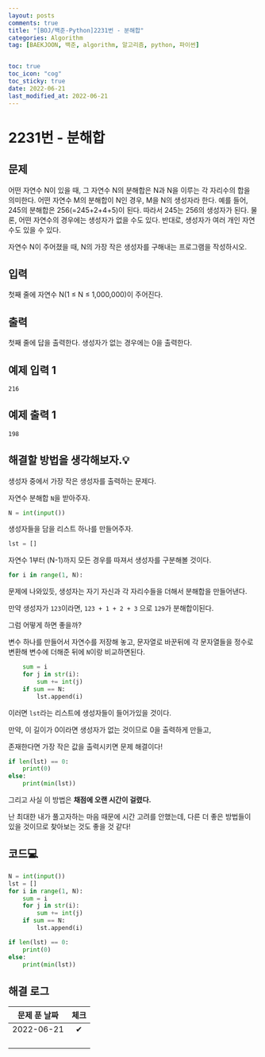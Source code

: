 ```yaml
---
layout: posts
comments: true
title: "[BOJ/백준-Python]2231번 - 분해합"
categories: Algorithm
tag: [BAEKJOON, 백준, algorithm, 알고리즘, python, 파이썬]


toc: true
toc_icon: "cog"
toc_sticky: true
date: 2022-06-21
last_modified_at: 2022-06-21
---
```




# 2231번 - 분해합



## 문제

어떤 자연수 N이 있을 때, 그 자연수 N의 분해합은 N과 N을 이루는 각 자리수의 합을 의미한다. 어떤 자연수 M의 분해합이 N인 경우, M을 N의 생성자라 한다. 예를 들어, 245의 분해합은 256(=245+2+4+5)이 된다. 따라서 245는 256의 생성자가 된다. 물론, 어떤 자연수의 경우에는 생성자가 없을 수도 있다. 반대로, 생성자가 여러 개인 자연수도 있을 수 있다.

자연수 N이 주어졌을 때, N의 가장 작은 생성자를 구해내는 프로그램을 작성하시오.



## 입력

첫째 줄에 자연수 N(1 ≤ N ≤ 1,000,000)이 주어진다.



## 출력

첫째 줄에 답을 출력한다. 생성자가 없는 경우에는 0을 출력한다.



## 예제 입력 1 

```
216
```



## 예제 출력 1

```
198
```





##  해결할 방법을 생각해보자.💡

생성자 중에서 가장 작은 생성자를 출력하는 문제다.

자연수 분해합 `N`을 받아주자.

```python
N = int(input())
```

생성자들을 담을 리스트 하나를 만들어주자.

```python
lst = []
```

자연수 1부터 (N-1)까지 모든 경우를 따져서 생성자를 구분해볼 것이다. 

```python
for i in range(1, N):
```

문제에 나와있듯, 생성자는 자기 자신과 각 자리수들을 더해서 분해합을 만들어낸다.

만약 생성자가 `123`이라면, `123 + 1 + 2 + 3` 으로 `129`가 분해합이된다.

그럼 어떻게 하면 좋을까?

변수 하나를 만들어서 자연수를 저장해 놓고, 문자열로 바꾼뒤에 각 문자열들을 정수로 변환해 변수에 더해준 뒤에 `N`이랑 비교하면된다.

```python
	sum = i
    for j in str(i):
        sum += int(j)
    if sum == N:
        lst.append(i)
```

이러면 `lst`라는 리스트에 생성자들이 들어가있을 것이다.

만약, 이 길이가 0이라면 생성자가 없는 것이므로 0을 출력하게 만들고,

존재한다면 가장 작은 값을 출력시키면 문제 해결이다!

```python
if len(lst) == 0:
    print(0)
else:
    print(min(lst))
```



그리고 사실 이 방법은 **채점에 오랜 시간이 걸렸다.**

난 최대한 내가 풀고자하는 마음 때문에 시간 고려를 안했는데, 다른 더 좋은 방법들이 있을 것이므로 찾아보는 것도 좋을 것 같다!



## 코드💻

```python
N = int(input())
lst = []
for i in range(1, N):
    sum = i
    for j in str(i):
        sum += int(j)
    if sum == N:
        lst.append(i)

if len(lst) == 0:
    print(0)
else:
    print(min(lst))
```





## 해결 로그 

| 문제 푼 날짜 | 체크 |
| :----------: | :--: |
|  2022-06-21  |  ✔   |
|              |      |
|              |      |
|              |      |
|              |      |



